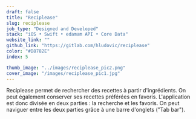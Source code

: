 ```yaml
---
draft: false
title: "Reciplease"
slug: reciplease
job_type: "Designed and Developed"
stack: "iOS • Swift • edamam API • Core Data"
website_link: ""
github_link: "https://gitlab.com/hludovic/reciplease"
color: "#D8782E"
index: 5

thumb_image: "../images/reciplease_pic2.png"
cover_image: "/images/reciplease_pic1.jpg"
---
```


Reciplease permet de rechercher des recettes à partir d'ingrédients. On peut également conserver ses recettes préférées en favoris.
L'application est donc divisée en deux parties : la recherche et les favoris. On peut naviguer entre les deux parties grâce à une barre d'onglets ("Tab bar").
